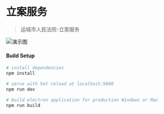 # 立案服务

> 运城市人民法院-立案服务

![演示图](screenshots/1.gif)

#### Build Setup

``` bash
# install dependencies
npm install

# serve with hot reload at localhost:9080
npm run dev

# build electron application for production Windows or Mac
npm run build

```
